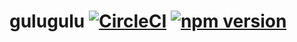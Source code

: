 # gulugulu [![CircleCI](https://circleci.com/gh/Lazzben/gulu.svg?style=svg)](https://circleci.com/gh/Lazzben/gulu) [![npm version](https://badge.fury.io/js/gulu-test-888.svg)](https://badge.fury.io/js/gulu-test-888)